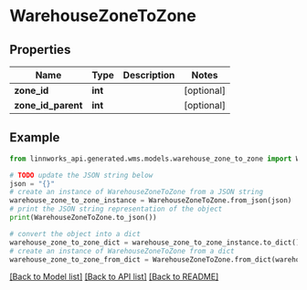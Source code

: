 # WarehouseZoneToZone


## Properties

Name | Type | Description | Notes
------------ | ------------- | ------------- | -------------
**zone_id** | **int** |  | [optional] 
**zone_id_parent** | **int** |  | [optional] 

## Example

```python
from linnworks_api.generated.wms.models.warehouse_zone_to_zone import WarehouseZoneToZone

# TODO update the JSON string below
json = "{}"
# create an instance of WarehouseZoneToZone from a JSON string
warehouse_zone_to_zone_instance = WarehouseZoneToZone.from_json(json)
# print the JSON string representation of the object
print(WarehouseZoneToZone.to_json())

# convert the object into a dict
warehouse_zone_to_zone_dict = warehouse_zone_to_zone_instance.to_dict()
# create an instance of WarehouseZoneToZone from a dict
warehouse_zone_to_zone_from_dict = WarehouseZoneToZone.from_dict(warehouse_zone_to_zone_dict)
```
[[Back to Model list]](../README.md#documentation-for-models) [[Back to API list]](../README.md#documentation-for-api-endpoints) [[Back to README]](../README.md)


